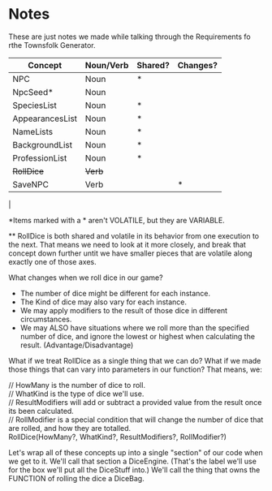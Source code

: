 # Notes
These are just notes we made while talking through the Requirements fo rthe Townsfolk Generator.

| **Concept** | **Noun/Verb** | **Shared?** | **Changes?** |
|---------|-----------|---------|----------|
| NPC | Noun | * |  |
| NpcSeed* | Noun |  |  |
| SpeciesList | Noun | * |  |
| AppearancesList | Noun | * |  |
| NameLists | Noun | * |  |
| BackgroundList | Noun | * |  |
| ProfessionList | Noun | * |  |
| ~~RollDice~~ | ~~Verb~~ |  |  |
| SaveNPC | Verb |  | * |
| 

*Items marked with a * aren't VOLATILE, but they are VARIABLE.

** RollDice is both shared and volatile in its behavior from one execution to the next.
That means we need to look at it more closely, and break that concept down further untit we have smaller pieces that are volatile along exactly one of those axes.

What changes when we roll dice in our game?
- The number of dice might be different for each instance.
- The Kind of dice may also vary for each instance.
- We may apply modifiers to the result of those dice in different circumstances.
- We may ALSO have situations where we roll more than the specified number of dice, and ignore the lowest or highest when calculating the result.  (Advantage/Disadvantage)

What if we treat RollDice as a single thing that we can do?
What if we made those things that can vary into parameters in our function?
That means, we:

// HowMany is the number of dice to roll.  
// WhatKind is the type of dice we'll use.  
// ResultModifiers will add or subtract a provided value from the result once its been calculated.  
// RollModifier is a special condition that will change the number of dice that are rolled, and how they are totalled.  
RollDice(HowMany?, WhatKind?, ResultModifiers?, RollModifier?)

Let's wrap all of these concepts up into a single "section" of our code when we get to it.  We'll call that section a DiceEngine.  (That's the label we'll use for the box we'll put all the DiceStuff into.)  We'll call the thing that owns the FUNCTION of rolling the dice a DiceBag.